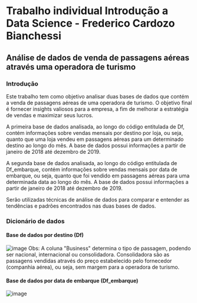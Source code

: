 # Trabalho individual Introdução a Data Science - Frederico Cardozo Bianchessi
## Análise de dados de venda de passagens aéreas através uma operadora de turismo

### Introdução
Este trabalho tem como objetivo analisar duas bases de dados que contém a venda de passagens aéreas de uma operadora de turismo. O objetivo final é fornecer insights valiosos para a empresa, a fim de melhorar a estratégia de vendas e maximizar seus lucros.  

A primeira base de dados analisada, ao longo do código entitulada de Df, contém informações sobre vendas mensais por destino por loja, ou seja, quanto que uma loja vendeu em passagens aéreas para um determinado destino ao longo do mês. A base de dados possui informações a partir de janeiro de 2018 até dezembro de 2019.

A segunda base de dados analisada, ao longo do código entitulada de Df_embarque, contém informações sobre vendas mensais por data de embarque, ou seja, quanto que foi vendido em passagens aéreas para uma determinada data ao longo do mês. A base de dados possui informações a partir de janeiro de 2018 até dezembro de 2019.
 
  
 Serão utilizadas técnicas de análise de dados para comparar e entender as tendências e padrões encontrados nas duas bases de dados. 

### Dicionário de dados
#### Base de dados por destino (Df)
![image](https://user-images.githubusercontent.com/119333189/215358419-e211ceb6-ef2d-40e6-8804-e5f33375db62.png)
Obs: A coluna "Business" determina o tipo de passagem, podendo ser nacional, internacional ou consolidadora. Consolidadora são as passagens vendidas através do preço estabelecido pelo fornecedor (companhia aérea), ou seja, sem margem para a operadora de turismo.
#### Base de dados por data de embarque (Df_embarque)
![image](https://user-images.githubusercontent.com/119333189/215358800-a16c4780-638c-41a5-a9aa-4ef14acd3aad.png)

